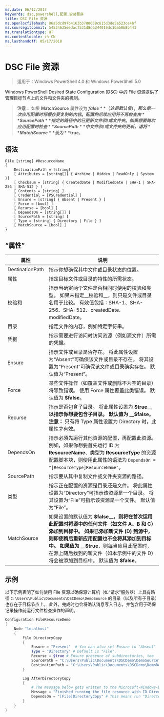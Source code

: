 ```yaml
---
ms.date: 06/12/2017
keywords: dsc,powershell,配置,安装程序
title: DSC File 资源
ms.openlocfilehash: 86a5dcd97b4163b3780038c815d3de5a523ce4bf
ms.sourcegitcommit: 54534635eedacf531d8d6344019dc16a50b8b441
ms.translationtype: HT
ms.contentlocale: zh-CN
ms.lasthandoff: 05/17/2018
---
```

# <a name="dsc-file-resource"></a>DSC File 资源

> 适用于：Windows PowerShell 4.0 和 Windows PowerShell 5.0

Windows PowerShell Desired State Configuration (DSC) 中的 File 资源提供了管理目标节点上的文件和文件夹的机制。

>**注意：** 如果 **MatchSource** 属性设为 **$false**（这是默认值），那么第一次应用配置时将缓存要复制的内容。
>配置的后续应用将不再检查由 **SourcePath** 指定的路径中的已更新文件和/或文件夹。 如果想要每次应用配置时检查 **SourcePath** 中文件和/或文件夹的更新，请将 **MatchSource** 设为 **$true**。

## <a name="syntax"></a>语法
```
File [string] #ResourceName
{
    DestinationPath = [string]
    [ Attributes = [string[]] { Archive | Hidden | ReadOnly | System }]
    [ Checksum = [string] { CreatedDate | ModifiedDate | SHA-1 | SHA-256 | SHA-512 } ]
    [ Contents = [string] ]
    [ Credential = [PSCredential] ]
    [ Ensure = [string] { Absent | Present } ]
    [ Force = [bool] ]
    [ Recurse = [bool] ]
    [ DependsOn = [string[]] ]
    [ SourcePath = [string] ]
    [ Type = [string] { Directory | File } ]
    [ MatchSource = [bool] ]
}
```

## <a name="properties"></a>“属性”

|  属性  |  说明   |
|---|---|
| DestinationPath| 指示你想确保其中文件或目录状态的位置。|
| 属性| 指定目标文件或目录的特性的所需状态。|
| 校验和| 指示当确定两个文件是否相同时使用的校验和类型。 如果未指定__校验和__，则只是文件或目录名用于比较。 有效值包括：SHA-1、SHA-256、SHA-512、createdDate、modifiedDate。|
| 目录| 指定文件的内容，例如特定字符串。|
| 凭据| 指示需要进行访问时访问资源（例如源文件）所需的凭据。|
| Ensure| 指示文件或目录是否存在。 将此属性设置为“Absent”可确保该文件或目录不存在。 将其设置为“Present”可确保该文件或目录确实存在。 默认值为“Present”。|
| Force| 某些文件操作（如覆盖文件或删除不为空的目录）将导致错误。 使用 Force 属性覆盖此类错误。 默认值为 __$false__。|
| Recurse| 指示是否包含子目录。 将此属性设置为 __$true__ 以指示你想要包含子目录。 默认值为 __$false__。 **注意：** 只有将 Type 属性设置为 Directory 时，此属性才有效。|
| DependsOn | 指示必须先运行其他资源的配置，再配置此资源。 例如，如果你想要首先运行 ID 为 __ResourceName__、类型为 __ResourceType__ 的资源配置脚本块，则使用此属性的语法为 `DependsOn = "[ResourceType]ResourceName"`。|
| SourcePath| 指示要从其中复制文件或文件夹资源的路径。|
| 类型| 指示正在配置的资源是目录还是文件。 将此属性设置为“Directory”可指示该资源是一个目录。 将其设置为“File”可指示该资源是一个文件。 默认值为“File”。|
| MatchSource| 如果设置的默认值为 __$false__，则将在首次运用此配置时将源中的任何文件（如文件 A、B 和 C）添加到目标中。 如果已添加新文件 (D) 到源中，则即使稍后重新应用配置也不会将其添加到目标中。 如果值为 __$true__，则每当应用此配置时，在源上随后找到的新文件（如本示例中的文件 D）将会被添加到目标中。 默认值为 **$false**。|

## <a name="example"></a>示例

以下示例表明了如何使用 File 资源以确保源计算机（如“请求”服务器）上具有路径 `C:\Users\Public\Documents\DSCDemo\DemoSource` 的目录（以及所有子目录）也存在于目标节点上。 此外，完成时也会将确认消息写入日志，并包含用于确保记录操作前运行文件检查操作的声明。

```powershell
Configuration FileResourceDemo
{
    Node "localhost"
    {
        File DirectoryCopy
        {
            Ensure = "Present"  # You can also set Ensure to "Absent"
            Type = "Directory" # Default is "File".
            Recurse = $true # Ensure presence of subdirectories, too
            SourcePath = "C:\Users\Public\Documents\DSCDemo\DemoSource"
            DestinationPath = "C:\Users\Public\Documents\DSCDemo\DemoDestination"
        }

        Log AfterDirectoryCopy
        {
            # The message below gets written to the Microsoft-Windows-Desired State Configuration/Analytic log
            Message = "Finished running the file resource with ID DirectoryCopy"
            DependsOn = "[File]DirectoryCopy" # This means run "DirectoryCopy" first.
        }
    }
}
```